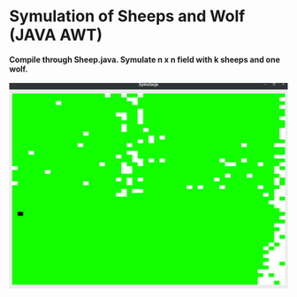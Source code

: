 # Symulation of Sheeps and Wolf (JAVA AWT)
**Compile through Sheep.java. Symulate n x n field with k sheeps and one wolf.**<br><br>
![SymSheep](./SymSheep.png)
